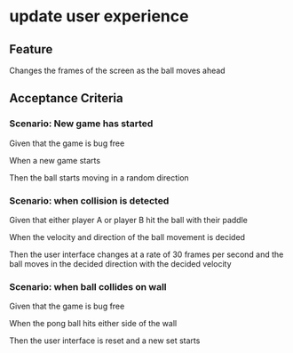 # update user experience

## Feature

Changes the frames of the screen as the ball moves ahead

## Acceptance Criteria

### Scenario: New game has started

  Given that the game is bug free

  When a new game starts

  Then the ball starts moving in a random direction

### Scenario: when collision is detected

  Given that either player A or player B hit the ball with their paddle

  When the velocity and direction of the ball movement is decided

  Then the user interface changes at a rate of 30 frames per second
  and the ball moves in the decided direction with the decided velocity

### Scenario: when ball collides on wall

  Given that the game is bug free

  When the pong ball hits either side of the wall

  Then the user interface is reset and a new set starts